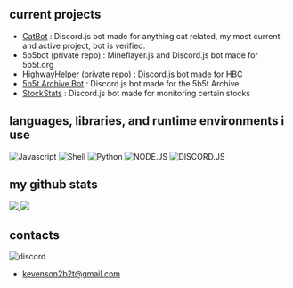 ## current projects

- [CatBot](https://github.com/kevenson1103/catbot) : Discord.js bot made for anything cat related, my most current and active project, bot is verified.
- 5b5bot (private repo) : Mineflayer.js and Discord.js bot made for 5b5t.org
- HighwayHelper (private repo) : Discord.js bot made for HBC
- [5b5t Archive Bot](https://github.com/kevenson1103/5bArchiveBot) : Discord.js bot made for the 5b5t Archive
- [StockStats](https://github.com/kevenson1103/StockStats) : Discord.js bot made for monitoring certain stocks

## languages, libraries, and runtime environments i use

![Javascript](https://img.shields.io/badge/Javascript-323330?style=for-the-badge&logo=javascript)
![Shell](https://img.shields.io/badge/shell-323330?style=for-the-badge&logo=Shell)
![Python](https://img.shields.io/badge/python-323330?style=for-the-badge&logo=Python)
![NODE.JS](https://img.shields.io/badge/NODE-JS-darkgreen?style=for-the-badge&logo=node.js)
![DISCORD.JS](https://img.shields.io/badge/discord-js-informational?style=for-the-badge&logo=discord)


## my github stats

<a href="https://github.com/kevenson1103/myghstats">
<img src="https://github.com/kevenson1103/myghstats/blob/master/generated/overview.svg#gh-dark-mode-only" />
<img src="https://github.com/kevenson1103/myghstats/blob/master/generated/languages.svg#gh-dark-mode-only" />
</a>


## contacts
![discord](https://discord.c99.nl/widget/theme-4/312734500880646145.png)

- kevenson2b2t@gmail.com
